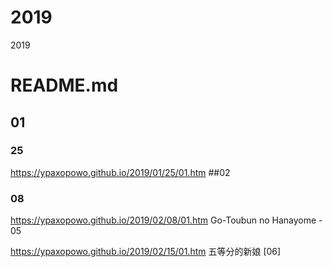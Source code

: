 # 2019
2019
# README.md
## 01
### 25
https://ypaxopowo.github.io/2019/01/25/01.htm
##02
### 08
https://ypaxopowo.github.io/2019/02/08/01.htm
Go-Toubun no Hanayome - 05

https://ypaxopowo.github.io/2019/02/15/01.htm
五等分的新娘 [06]



